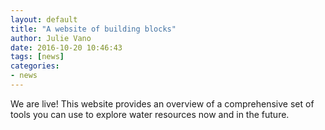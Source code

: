 ```yaml
---
layout: default
title: "A website of building blocks"
author: Julie Vano
date: 2016-10-20 10:46:43
tags: [news]
categories:
- news
---
```


We are live!  This website provides an overview of a comprehensive set of tools you can use to explore water resources now and in the future.
